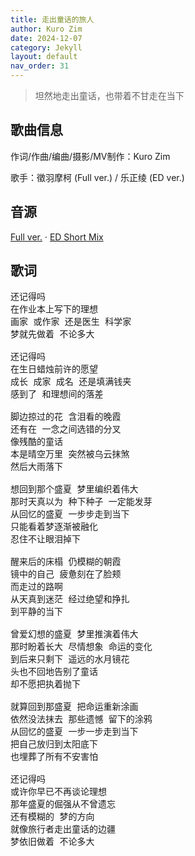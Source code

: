 ```yaml
---
title: 走出童话的旅人
author: Kuro Zim
date: 2024-12-07
category: Jekyll
layout: default
nav_order: 31
---
```


> 坦然地走出童话，也带着不甘走在当下

## 歌曲信息

作词/作曲/编曲/摄影/MV制作：Kuro Zim

歌手：徵羽摩柯 (Full ver.) / 乐正绫 (ED ver.)

## 音源

[Full ver.](https://www.bilibili.com/video/BV1dzi9YkE4A) · [ED Short Mix](https://www.bilibili.com/video/BV1NGdDYPEiL/)

## 歌词

<pre>
还记得吗
在作业本上写下的理想
画家 或作家 还是医生 科学家
梦就先做着 不论多大

还记得吗
在生日蜡烛前许的愿望
成长 成家 成名 还是填满钱夹
感到了 和理想间的落差

脚边掠过的花 含泪看的晚霞
还有在 一念之间选错的分叉
像残酷的童话
本是晴空万里 突然被乌云抹煞
然后大雨落下

想回到那个盛夏 梦里编织着伟大
那时天真以为 种下种子 一定能发芽
从回忆的盛夏 一步步走到当下
只能看着梦逐渐被融化
忍住不让眼泪掉下

醒来后的床榻 仍模糊的朝霞
镜中的自己 疲惫刻在了脸颊
而走过的路啊
从天真到迷茫 经过绝望和挣扎
到平静的当下

曾爱幻想的盛夏 梦里推演着伟大
那时盼着长大 尽情想象 命运的变化
到后来只剩下 遥远的水月镜花
头也不回地告别了童话
却不愿把执着抛下

就算回到那盛夏 把命运重新涂画
依然没法抹去 那些遗憾 留下的涂鸦
从回忆的盛夏 一步一步走到当下
把自己放归到太阳底下
也埋葬了所有不安害怕

还记得吗
或许你早已不再谈论理想
那年盛夏的倔强从不曾遗忘
还有模糊的 梦的方向
就像旅行者走出童话的边疆
梦依旧做着 不论多大</pre>

